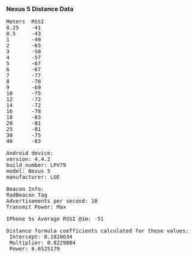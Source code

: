 ---
---

### Nexus 5 Distance Data

<pre>
Meters  RSSI
0.25    -41
0.5     -43
1       -49
2       -65
3       -58
4       -57
5       -67
6       -67
7       -77
8       -70
9       -69
10      -75
12      -72
14      -72
16      -78
18      -83
20      -81
25      -81
30      -75
40      -83

Android device:
version: 4.4.2
build_number: LPV79
model: Nexus 5
manufacturer: LGE

Beacon Info:
RadBeacon Tag
Advertisements per second: 10
Transmit Power: Max

IPhone 5s Average RSSI @1m: -51

Distance formula coefficients calculated for these values:
 Intercept: 0.1820634  
 Multiplier: 0.8229884
 Power: 6.6525179
</pre>
